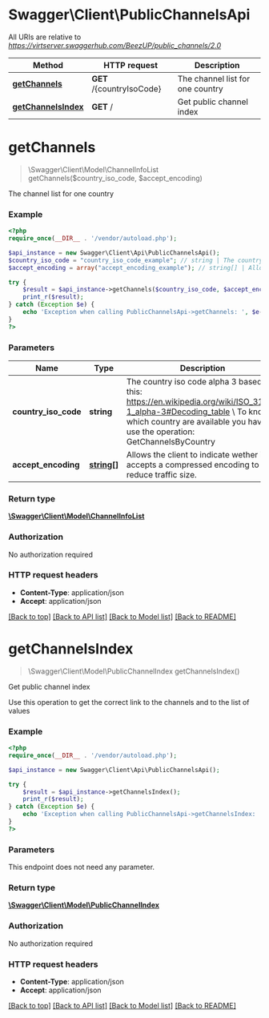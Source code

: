 # Swagger\Client\PublicChannelsApi

All URIs are relative to *https://virtserver.swaggerhub.com/BeezUP/public_channels/2.0*

Method | HTTP request | Description
------------- | ------------- | -------------
[**getChannels**](PublicChannelsApi.md#getChannels) | **GET** /{countryIsoCode} | The channel list for one country
[**getChannelsIndex**](PublicChannelsApi.md#getChannelsIndex) | **GET** / | Get public channel index


# **getChannels**
> \Swagger\Client\Model\ChannelInfoList getChannels($country_iso_code, $accept_encoding)

The channel list for one country

### Example
```php
<?php
require_once(__DIR__ . '/vendor/autoload.php');

$api_instance = new Swagger\Client\Api\PublicChannelsApi();
$country_iso_code = "country_iso_code_example"; // string | The country iso code alpha 3 based on this: https://en.wikipedia.org/wiki/ISO_3166-1_alpha-3#Decoding_table \\ To know which country are available you have to use the operation: GetChannelsByCountry
$accept_encoding = array("accept_encoding_example"); // string[] | Allows the client to indicate wether it accepts a compressed encoding to reduce traffic size.

try {
    $result = $api_instance->getChannels($country_iso_code, $accept_encoding);
    print_r($result);
} catch (Exception $e) {
    echo 'Exception when calling PublicChannelsApi->getChannels: ', $e->getMessage(), PHP_EOL;
}
?>
```

### Parameters

Name | Type | Description  | Notes
------------- | ------------- | ------------- | -------------
 **country_iso_code** | **string**| The country iso code alpha 3 based on this: https://en.wikipedia.org/wiki/ISO_3166-1_alpha-3#Decoding_table \\ To know which country are available you have to use the operation: GetChannelsByCountry |
 **accept_encoding** | [**string[]**](../Model/string.md)| Allows the client to indicate wether it accepts a compressed encoding to reduce traffic size. |

### Return type

[**\Swagger\Client\Model\ChannelInfoList**](../Model/ChannelInfoList.md)

### Authorization

No authorization required

### HTTP request headers

 - **Content-Type**: application/json
 - **Accept**: application/json

[[Back to top]](#) [[Back to API list]](../../README.md#documentation-for-api-endpoints) [[Back to Model list]](../../README.md#documentation-for-models) [[Back to README]](../../README.md)

# **getChannelsIndex**
> \Swagger\Client\Model\PublicChannelIndex getChannelsIndex()

Get public channel index

Use this operation to get the correct link to the channels and to the list of values

### Example
```php
<?php
require_once(__DIR__ . '/vendor/autoload.php');

$api_instance = new Swagger\Client\Api\PublicChannelsApi();

try {
    $result = $api_instance->getChannelsIndex();
    print_r($result);
} catch (Exception $e) {
    echo 'Exception when calling PublicChannelsApi->getChannelsIndex: ', $e->getMessage(), PHP_EOL;
}
?>
```

### Parameters
This endpoint does not need any parameter.

### Return type

[**\Swagger\Client\Model\PublicChannelIndex**](../Model/PublicChannelIndex.md)

### Authorization

No authorization required

### HTTP request headers

 - **Content-Type**: application/json
 - **Accept**: application/json

[[Back to top]](#) [[Back to API list]](../../README.md#documentation-for-api-endpoints) [[Back to Model list]](../../README.md#documentation-for-models) [[Back to README]](../../README.md)

